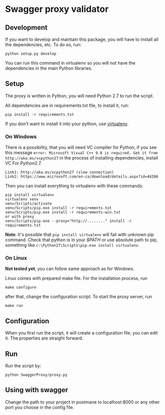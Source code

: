 Swagger proxy validator
=======================

Development
-----------

If you want to develop and maintain this package, you will have to install all the dependencies,
etc. To do so, run:

    python setup.py develop

You can run this command in virtualenv so you will not have the dependencies in the main Python
libraries.

Setup
-----

The proxy is written in Python, you will need Python 2.7 to run the script.

All dependencies are in requirements.txt file, to install it, run:

    pip install -r requirements.txt

If you don't want to install it into your python, use
[virtualenv](http://docs.python-guide.org/en/latest/dev/virtualenvs/).

### On Windows

There is a possibility, that you will need VC compiler for Python, if you see this message
`error: Microsoft Visual C++ 9.0 is required. Get it from http://aka.ms/vcpython27` in the
process of installing dependencies, install VC For Python2.7.

    Link1: http://aka.ms/vcpython27 (slow connection)
    Link2: https://www.microsoft.com/en-ca/download/details.aspx?id=44266

Then you can install everything to virtualenv with these commands:

    pip install virtualenv
    virtualenv venv
    venv/Scripts/activate
    venv/Scripts/pip.exe install -r requirements.txt
    venv/Scripts/pip.exe install -r requirements-win.txt
    or with proxy
    venv/Scripts/pip.exe --proxy="http://........" install -r requirements.txt

__Note__: It's possible that `pip install virtualenv` will fail with unknown pip command.
Check that python is in your _$PATH_ or use absolute path to pip, something like
`c:\Python27\Scripts\pip.exe install virtualenv`.

### On Linux

__Not tested yet__, you can follow same approach as for Windows.

Linux comes with prepared make file. For the installation process, run

    make configure

after that, change the configuration script. To start the proxy server, run

    make run

Configuration
-------------

When you first run the script, it will create a configuration file, you can edit it.
The properties are straight forward.

Run
---

Run the script by:

    python SwaggerProxy/proxy.py

Using with swagger
------------------

Change the path to your project in postmane to localhost:8000 or any other port you choose
in the config file.
